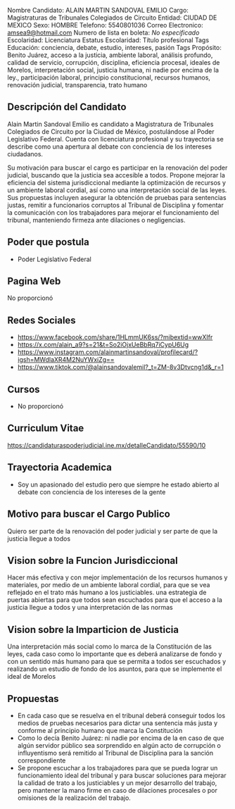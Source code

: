 Nombre Candidato: ALAIN MARTIN SANDOVAL EMILIO
Cargo: Magistraturas de Tribunales Colegiados de Circuito
Entidad: CIUDAD DE MEXICO
Sexo: HOMBRE
Telefono: 5540801036
Correo Electronico: amsea9@hotmail.com
Numero de lista en boleta: *No especificado*
Escolaridad: Licenciatura
Estatus Escolaridad: Título profesional
Tags Educación: conciencia, debate, estudio, intereses, pasión
Tags Propósito: Benito Juárez, acceso a la justicia, ambiente laboral, análisis profundo, calidad de servicio, corrupción, disciplina, eficiencia procesal, ideales de Morelos, interpretación social, justicia humana, ni nadie por encima de la ley., participación laboral, principio constitucional, recursos humanos, renovación judicial, transparencia, trato humano


## Descripción del Candidato 

Alain Martin Sandoval Emilio es candidato a Magistratura de Tribunales Colegiados de Circuito por la Ciudad de México, postulándose al Poder Legislativo Federal. Cuenta con licenciatura profesional y su trayectoria se describe como una apertura al debate con conciencia de los intereses ciudadanos.

Su motivación para buscar el cargo es participar en la renovación del poder judicial, buscando que la justicia sea accesible a todos. Propone mejorar la eficiencia del sistema jurisdiccional mediante la optimización de recursos y un ambiente laboral cordial, así como una interpretación social de las leyes. Sus propuestas incluyen asegurar la obtención de pruebas para sentencias justas, remitir a funcionarios corruptos al Tribunal de Disciplina y fomentar la comunicación con los trabajadores para mejorar el funcionamiento del tribunal, manteniendo firmeza ante dilaciones o negligencias.


## Poder que postula

- Poder Legislativo Federal


## Pagina Web

No proporcionó


## Redes Sociales

- https://www.facebook.com/share/1HLmmUK6ss/?mibextid=wwXIfr
- https://x.com/alain_a9?s=21&t=So2iOjxUeBbRq7iCypU6Ug
- https://www.instagram.com/alainmartinsandoval/profilecard/?igsh=MWdlaXR4M2NuYWxiZg==
- https://www.tiktok.com/@alainsandovalemil?_t=ZM-8v3Dtvcng1d&_r=1


## Cursos

- No proporcionó


## Curriculum Vitae

https://candidaturaspoderjudicial.ine.mx/detalleCandidato/55590/10


## Trayectoria Academica

- Soy un apasionado del estudio pero que siempre he estado abierto al debate con conciencia de los intereses de la gente


## Motivo para buscar el Cargo Publico

Quiero ser parte de la renovación del poder judicial y ser parte de que la justicia llegue a todos


## Vision sobre la Funcion Jurisdiccional

Hacer más efectiva y con mejor implementación de los recursos humanos y materiales, por medio de un ambiente laboral cordial, para que se vea reflejado en el trato más humano a los justiciables. una estrategia de puertas abiertas para que todos sean escuchados para que el acceso a la justicia llegue a todos y una interpretación de las normas


## Vision sobre la Imparticion de Justicia

Una interpretación más social como lo marca de la Constitución de las leyes, cada caso como lo importante que es deberá analizarse de fondo y con un sentido más humano para que se permita a todos ser escuchados y realizando un estudio de fondo de los asuntos, para que se implemente el ideal de Morelos


## Propuestas

- En cada caso que se resuelva en el tribunal deberá conseguir todos los medios de pruebas necesarios para dictar una sentencia más justa y conforme al principio humano que marca la Constitución
- Como lo decía Benito Juárez:  ni nadie por encima de la  en caso de que algún servidor público sea sorprendido en algún acto de corrupción o influyentismo será remitido al Tribunal de Disciplina para la sanción correspondiente
- Se propone escuchar a los trabajadores para que se pueda lograr un funcionamiento ideal del tribunal y para buscar soluciones para mejorar la calidad de trato a los justiciables y un mejor desarrollo del trabajo, pero mantener la mano firme en caso de dilaciones procesales o por omisiones de la realización del trabajo.

